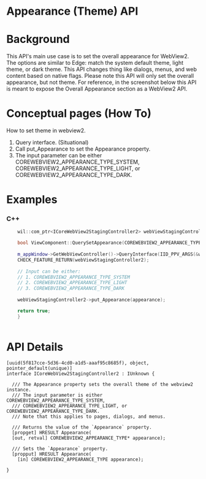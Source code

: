 Appearance (Theme) API
===

# Background
This API's main use case is to set the overall appearance for WebView2. The options are similar to Edge: match the system default theme, light theme, or dark theme. 
This API changes thing like dialogs, menus, and web content based on native flags. Please note this API will only set the overall appearance, but not theme.
For reference, in the screenshot below this API is meant to expose the Overall Appearance section as a WebView2 API. 

# Conceptual pages (How To)

How to set theme in webview2. 
1. Query interface. (Situational)
2. Call put_Appearance to set the Appearance property. 
3. The input parameter can be either COREWEBVIEW2_APPEARANCE_TYPE_SYSTEM, COREWEBVIEW2_APPEARANCE_TYPE_LIGHT, or COREWEBVIEW2_APPEARANCE_TYPE_DARK.


# Examples

### C++

```cpp
    wil::com_ptr<ICoreWebView2StagingController2> webViewStagingController2;
    
    bool ViewComponent::QuerySetAppearance(COREWEBVIEW2_APPEARANCE_TYPE appearance){
    
    m_appWindow->GetWebViewController()->QueryInterface(IID_PPV_ARGS(&webViewStagingController2));
    CHECK_FEATURE_RETURN(webViewStagingController2);
    
    // Input can be either:
    // 1. COREWEBVIEW2_APPEARANCE_TYPE_SYSTEM 
    // 2. COREWEBVIEW2_APPEARANCE_TYPE_LIGHT 
    // 3. COREWEBVIEW2_APPEARANCE_TYPE_DARK
    
    webViewStagingController2->put_Appearance(appearance); 

    return true;
    }
    
```

# API Details

```
[uuid(5f817cce-5d36-4cd0-a1d5-aaaf95c8685f), object, pointer_default(unique)]
interface ICoreWebView2StagingController2 : IUnknown {

  /// The Appearance property sets the overall theme of the webview2 instance. 
  /// The input parameter is either COREWEBVIEW2_APPEARANCE_TYPE_SYSTEM, 
  /// COREWEBVIEW2_APPEARANCE_TYPE_LIGHT, or COREWEBVIEW2_APPEARANCE_TYPE_DARK.
  /// Note that this applies to pages, dialogs, and menus.  
  
  /// Returns the value of the `Appearance` property.
  [propget] HRESULT Appearance(
  [out, retval] COREWEBVIEW2_APPEARANCE_TYPE* appearance);

  /// Sets the `Appearance` property.
  [propput] HRESULT Appearance(
    [in] COREWEBVIEW2_APPEARANCE_TYPE appearance);

}
```
